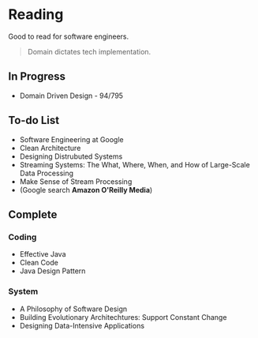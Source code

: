 # Reading
Good to read for software engineers.
> Domain dictates tech implementation.

## In Progress
- Domain Driven Design - 94/795

## To-do List
- Software Engineering at Google
- Clean Architecture
- Designing Distrubuted Systems
- Streaming Systems: The What, Where, When, and How of Large-Scale Data Processing
- Make Sense of Stream Processing
- (Google search **Amazon O'Reilly Media**)

## Complete
### Coding
- Effective Java
- Clean Code
- Java Design Pattern

### System
- A Philosophy of Software Design
- Building Evolutionary Architechtures: Support Constant Change
- Designing Data-Intensive Applications
